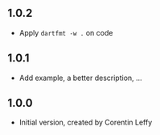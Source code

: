 ## 1.0.2

- Apply `dartfmt -w .` on code

## 1.0.1

- Add example, a better description, ...

## 1.0.0

- Initial version, created by Corentin Leffy
